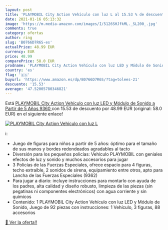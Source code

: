 ```yaml
---
layout: post
title: 'PLAYMOBIL City Action Vehículo con luz L al 15.53 % de descuento'
date: 2021-01-16 05:13:32
image: 'https://m.media-amazon.com/images/I/5126SHJfkML._SL200_.jpg'
comments: true
category: ofertas
author: ring
slug: 'B0766D7R6S-es'
actualPrice: 48.99 EUR
currency: EUR
price: 48.99
comparePrice: 58.0 EUR
prodname: 'PLAYMOBIL City Action Vehículo con luz LED y Módulo de Sonido  a Partir de 5 Años  9360 '
country: 'es'
flag: '🇪🇸'
buyurl: 'https://www.amazon.es/dp/B0766D7R6S/?tag=tolees-21'
descuento: '15.53'
average: '47.52005780346821'
---
```


Está [PLAYMOBIL City Action Vehículo con luz LED y Módulo de Sonido  a Partir de 5 Años  9360 ](https://www.amazon.es/dp/B0766D7R6S/?tag=tolees-21) con 15.53 de descuento por 48.99 EUR (original: 58.0 EUR) en el siguiente enlace!

[![PLAYMOBIL City Action Vehículo con luz L](https://m.media-amazon.com/images/I/5126SHJfkML._SL200_.jpg)](https://www.amazon.es/dp/B0766D7R6S/?tag=tolees-21)

ℹ️:

- Juego de figuras para niños a partir de 5 años: óptimo para el tamaño de sus manos y bordes redondeados agradables al tacto
- Diversión para los pequeños policías: Vehículo PLAYMOBIL con geniales efectos de luz y sonido y muchos accesorios para jugar
- 3 Policías de las Fuerzas Especiales, ofrece espacio para 4 figuras, techo extraíble, 2 sonidos de sirena, equipamiento entre otros, apto para Lancha de las Fuerzas Especiales (9362)
- Para jugar a diario: incluye instrucciones para montarlo con ayuda de los padres, alta calidad y diseño robusto, limpieza de las piezas (sin pegatinas ni componentes electrónicos) con agua corriente y sin químicos
- Contenido: 1 PLAYMOBIL City Action Vehículo con luz LED y Módulo de Sonido, Juego de 92 piezas con instrucciones: 1 Vehículo, 3 figuras, 88 accesorios

[🛒 Ver la oferta!!](https://www.amazon.es/dp/B0766D7R6S/?tag=tolees-21)
